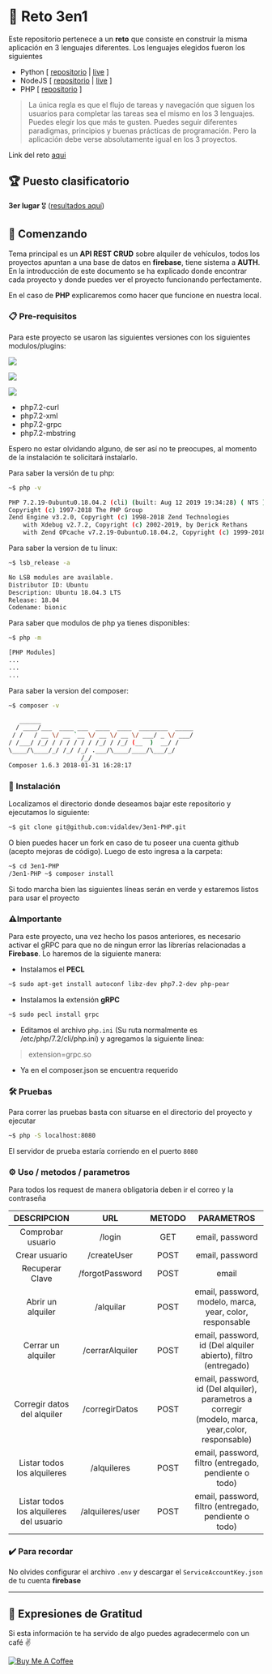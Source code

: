 # :pencil: Reto 3en1

Este repositorio pertenece a un **reto** que consiste en construir la misma aplicación en 3 lenguajes diferentes. Los lenguajes elegidos fueron los siguientes

* Python [ [repositorio](https://github.com/vidaldev/3en1-Python) | [live](https://repl.it/@vidaldev/3en1-Python) ]
* NodeJS [ [repositorio](https://github.com/vidaldev/3en1-NodeJs) | [live](https://repl.it/@vidaldev/3en1-NodeJs) ]
* PHP [ [repositorio](https://github.com/vidaldev/3en1-PHP) ]

>La única regla es que el flujo de tareas y navegación que siguen los usuarios para completar las tareas sea el mismo en los 3 lenguajes. Puedes elegir los que más te gusten. Puedes seguir diferentes paradigmas, principios y buenas prácticas de programación. Pero la aplicación debe verse absolutamente igual en los 3 proyectos.

Link del reto [aqui](https://platzi.com/blog/platziretos-3-languages-challenge/)

## :trophy: Puesto clasificatorio

**3er lugar** :medal_military: ([resultados aquí](https://github.com/juandc/3-languages-challenge))

## 🚀 Comenzando

Tema principal es un **API REST CRUD** sobre alquiler de vehículos, todos los proyectos apuntan a una base de datos en **firebase**, tiene sistema a **AUTH**. En la introducción de este documento se ha explicado donde encontrar cada proyecto y donde puedes ver el proyecto funcionando perfectamente.

En el caso de **PHP** explicaremos como hacer que funcione en nuestra local.

### 📋 Pre-requisitos

Para este proyecto se usaron las siguientes versiones con los siguientes modulos/plugins:

![](https://img.shields.io/badge/_Composer_-1.6.3-blue)

![](https://img.shields.io/badge/PHP_version-7.2.19-blue)

![](https://img.shields.io/badge/Ubuntu_LTS-18.04.3-blue)

* php7.2-curl
* php7.2-xml
* php7.2-grpc
* php7.2-mbstring

Espero no estar olvidando alguno, de ser así no te preocupes, al momento de la instalación te solicitará instalarlo.

Para saber la versión de tu php:

```bash
~$ php -v

PHP 7.2.19-0ubuntu0.18.04.2 (cli) (built: Aug 12 2019 19:34:28) ( NTS )
Copyright (c) 1997-2018 The PHP Group
Zend Engine v3.2.0, Copyright (c) 1998-2018 Zend Technologies
    with Xdebug v2.7.2, Copyright (c) 2002-2019, by Derick Rethans
    with Zend OPcache v7.2.19-0ubuntu0.18.04.2, Copyright (c) 1999-2018, by Zend Technologies
```

Para saber la version de tu linux:

```bash
~$ lsb_release -a

No LSB modules are available.
Distributor ID: Ubuntu
Description: Ubuntu 18.04.3 LTS
Release: 18.04
Codename: bionic
```

Para saber que modulos de php ya tienes disponibles:

```bash
~$ php -m

[PHP Modules]
...
...
...
```

Para saber la version del composer:

```bash
~$ composer -v

   ______
  / ____/___  ____ ___  ____  ____  ________  _____
 / /   / __ \/ __ `__ \/ __ \/ __ \/ ___/ _ \/ ___/
/ /___/ /_/ / / / / / / /_/ / /_/ (__  )  __/ /
\____/\____/_/ /_/ /_/ .___/\____/____/\___/_/
                    /_/
Composer 1.6.3 2018-01-31 16:28:17
```


### 🔧 Instalación

Localizamos el directorio donde deseamos bajar este repositorio y ejecutamos lo siguiente:

```bash
~$ git clone git@github.com:vidaldev/3en1-PHP.git
```

O bien puedes hacer un fork en caso de tu poseer una cuenta github (acepto mejoras de código). Luego de esto ingresa a la carpeta:

```bash
~$ cd 3en1-PHP
/3en1-PHP ~$ composer install
```

Si todo marcha bien las siguientes líneas serán en verde y estaremos listos para usar el proyecto

### ⚠️Importante

Para este proyecto, una vez hecho los pasos anteriores, es necesario activar el gRPC para que no de ningun error las librerías relacionadas a **Firebase**. Lo haremos de la siguiente manera:

* Instalamos el **PECL**

```bash
~$ sudo apt-get install autoconf libz-dev php7.2-dev php-pear
```

* Instalamos la extensión **gRPC**

```bash
~$ sudo pecl install grpc
```

* Editamos el archivo `php.ini` (Su ruta normalmente es /etc/php/7.2/cli/php.ini) y agregamos la siguiente línea:

> extension=grpc.so

* Ya en el composer.json se encuentra requerido

### 🛠️ Pruebas

Para correr las pruebas basta con situarse en el directorio del proyecto y ejecutar

```bash
~$ php -S localhost:8080
```

El servidor de prueba estaría corriendo en el puerto `8080`

### ⚙️ Uso / metodos / parametros

Para todos los request de manera obligatoria deben ir el correo y la contraseña

|               DESCRIPCION               |        URL       | METODO |                                             PARAMETROS                                            |
|:---------------------------------------:|:----------------:|:------:|:-------------------------------------------------------------------------------------------------:|
| Comprobar usuario                       | /login           |   GET  | email, password                                                                                   |
| Crear usuario                           | /createUser      |  POST  | email, password                                                                                   |
| Recuperar Clave                         |  /forgotPassword |  POST  | email                                                                                             |
| Abrir un alquiler                       | /alquilar        |  POST  | email, password, modelo, marca, year, color, responsable                                          |
| Cerrar un alquiler                      | /cerrarAlquiler  |  POST  | email, password, id (Del alquiler abierto), filtro (entregado)                                    |
| Corregir datos del alquiler             | /corregirDatos   |  POST  | email, password, id (Del alquiler), parametros a corregir (modelo, marca, year,color, responsable) |
| Listar todos los alquileres             | /alquileres      |  POST  | email, password, filtro (entregado, pendiente o todo)                                             |
| Listar todos los alquileres del usuario | /alquileres/user |  POST  | email, password, filtro (entregado, pendiente o todo)                                             |


### ✔️ Para recordar

No olvides configurar el archivo `.env` y descargar el `ServiceAccountKey.json` de tu cuenta **firebase**

---

## 🎁 Expresiones de Gratitud

Si esta información te ha servido de algo puedes agradecermelo con un café ✌️

[![Buy Me A Coffee](https://bmc-cdn.nyc3.digitaloceanspaces.com/BMC-button-images/custom_images/orange_img.png)](https://www.buymeacoffee.com/38VZtiLPJ)
